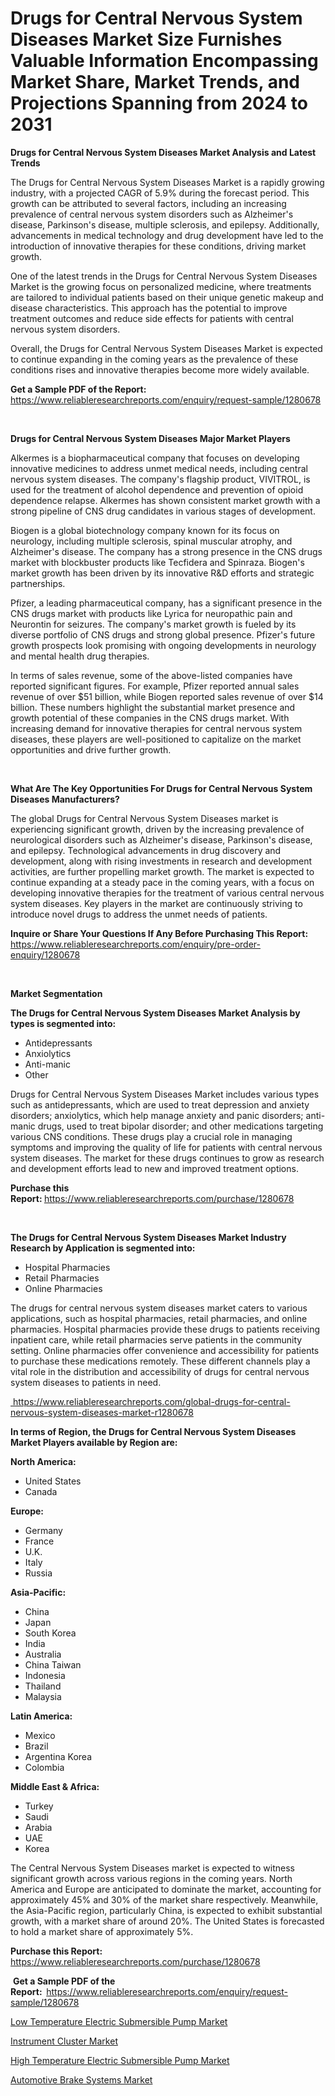 <p><h1>Drugs for Central Nervous System Diseases Market Size Furnishes Valuable Information Encompassing Market Share, Market Trends, and Projections Spanning from 2024 to 2031</h1></p><p><strong>Drugs for Central Nervous System Diseases Market Analysis and Latest Trends</strong></p>
<p><p>The Drugs for Central Nervous System Diseases Market is a rapidly growing industry, with a projected CAGR of 5.9% during the forecast period. This growth can be attributed to several factors, including an increasing prevalence of central nervous system disorders such as Alzheimer's disease, Parkinson's disease, multiple sclerosis, and epilepsy. Additionally, advancements in medical technology and drug development have led to the introduction of innovative therapies for these conditions, driving market growth.</p><p>One of the latest trends in the Drugs for Central Nervous System Diseases Market is the growing focus on personalized medicine, where treatments are tailored to individual patients based on their unique genetic makeup and disease characteristics. This approach has the potential to improve treatment outcomes and reduce side effects for patients with central nervous system disorders.</p><p>Overall, the Drugs for Central Nervous System Diseases Market is expected to continue expanding in the coming years as the prevalence of these conditions rises and innovative therapies become more widely available.</p></p>
<p><strong>Get a Sample PDF of the Report:&nbsp;</strong> <a href="https://www.reliableresearchreports.com/enquiry/request-sample/1280678">https://www.reliableresearchreports.com/enquiry/request-sample/1280678</a></p>
<p>&nbsp;</p>
<p><strong>Drugs for Central Nervous System Diseases Major Market Players</strong></p>
<p><p>Alkermes is a biopharmaceutical company that focuses on developing innovative medicines to address unmet medical needs, including central nervous system diseases. The company's flagship product, VIVITROL, is used for the treatment of alcohol dependence and prevention of opioid dependence relapse. Alkermes has shown consistent market growth with a strong pipeline of CNS drug candidates in various stages of development.</p><p>Biogen is a global biotechnology company known for its focus on neurology, including multiple sclerosis, spinal muscular atrophy, and Alzheimer's disease. The company has a strong presence in the CNS drugs market with blockbuster products like Tecfidera and Spinraza. Biogen's market growth has been driven by its innovative R&D efforts and strategic partnerships.</p><p>Pfizer, a leading pharmaceutical company, has a significant presence in the CNS drugs market with products like Lyrica for neuropathic pain and Neurontin for seizures. The company's market growth is fueled by its diverse portfolio of CNS drugs and strong global presence. Pfizer's future growth prospects look promising with ongoing developments in neurology and mental health drug therapies.</p><p>In terms of sales revenue, some of the above-listed companies have reported significant figures. For example, Pfizer reported annual sales revenue of over $51 billion, while Biogen reported sales revenue of over $14 billion. These numbers highlight the substantial market presence and growth potential of these companies in the CNS drugs market. With increasing demand for innovative therapies for central nervous system diseases, these players are well-positioned to capitalize on the market opportunities and drive further growth.</p></p>
<p>&nbsp;</p>
<p><strong>What Are The Key Opportunities For Drugs for Central Nervous System Diseases Manufacturers?</strong></p>
<p><p>The global Drugs for Central Nervous System Diseases market is experiencing significant growth, driven by the increasing prevalence of neurological disorders such as Alzheimer's disease, Parkinson's disease, and epilepsy. Technological advancements in drug discovery and development, along with rising investments in research and development activities, are further propelling market growth. The market is expected to continue expanding at a steady pace in the coming years, with a focus on developing innovative therapies for the treatment of various central nervous system diseases. Key players in the market are continuously striving to introduce novel drugs to address the unmet needs of patients.</p></p>
<p><strong>Inquire or Share Your Questions If Any Before Purchasing This Report:</strong> <a href="https://www.reliableresearchreports.com/enquiry/pre-order-enquiry/1280678">https://www.reliableresearchreports.com/enquiry/pre-order-enquiry/1280678</a></p>
<p>&nbsp;</p>
<p><strong>Market Segmentation</strong></p>
<p><strong>The Drugs for Central Nervous System Diseases Market Analysis by types is segmented into:</strong></p>
<p><ul><li>Antidepressants</li><li>Anxiolytics</li><li>Anti-manic</li><li>Other</li></ul></p>
<p><p>Drugs for Central Nervous System Diseases Market includes various types such as antidepressants, which are used to treat depression and anxiety disorders; anxiolytics, which help manage anxiety and panic disorders; anti-manic drugs, used to treat bipolar disorder; and other medications targeting various CNS conditions. These drugs play a crucial role in managing symptoms and improving the quality of life for patients with central nervous system diseases. The market for these drugs continues to grow as research and development efforts lead to new and improved treatment options.</p></p>
<p><strong>Purchase this Report:&nbsp;</strong><a href="https://www.reliableresearchreports.com/purchase/1280678">https://www.reliableresearchreports.com/purchase/1280678</a></p>
<p>&nbsp;</p>
<p><strong>The Drugs for Central Nervous System Diseases Market Industry Research by Application is segmented into:</strong></p>
<p><ul><li>Hospital Pharmacies</li><li>Retail Pharmacies</li><li>Online Pharmacies</li></ul></p>
<p><p>The drugs for central nervous system diseases market caters to various applications, such as hospital pharmacies, retail pharmacies, and online pharmacies. Hospital pharmacies provide these drugs to patients receiving inpatient care, while retail pharmacies serve patients in the community setting. Online pharmacies offer convenience and accessibility for patients to purchase these medications remotely. These different channels play a vital role in the distribution and accessibility of drugs for central nervous system diseases to patients in need.</p></p>
<p><a href="https://www.reliableresearchreports.com/global-drugs-for-central-nervous-system-diseases-market-r1280678">&nbsp;https://www.reliableresearchreports.com/global-drugs-for-central-nervous-system-diseases-market-r1280678</a></p>
<p><strong>In terms of Region, the Drugs for Central Nervous System Diseases Market Players available by Region are:</strong></p>
<p>
    <p> <strong> North America: </strong>
        <ul>
            <li>United States</li>
            <li>Canada</li>
        </ul>
        </p> 
    <p> <strong> Europe: </strong>
        <ul>
            <li>Germany</li>
            <li>France</li>
            <li>U.K.</li>
            <li>Italy</li>
            <li>Russia</li>
        </ul>
        </p> 
    <p> <strong> Asia-Pacific: </strong>
        <ul>
            <li>China</li>
            <li>Japan</li>
            <li>South Korea</li>
            <li>India</li>
            <li>Australia</li>
            <li>China Taiwan</li>
            <li>Indonesia</li>
            <li>Thailand</li>
            <li>Malaysia</li>
        </ul>
        </p> 
    <p> <strong> Latin America: </strong>
        <ul>
            <li>Mexico</li>
            <li>Brazil</li>
            <li>Argentina Korea</li>
            <li>Colombia</li>
        </ul>
        </p> 
    <p> <strong> Middle East & Africa: </strong>
        <ul>
            <li>Turkey</li>
            <li>Saudi</li>
            <li>Arabia</li>
            <li>UAE</li>
            <li>Korea</li>
        </ul>
    </p>
    </p>
<p><p>The Central Nervous System Diseases market is expected to witness significant growth across various regions in the coming years. North America and Europe are anticipated to dominate the market, accounting for approximately 45% and 30% of the market share respectively. Meanwhile, the Asia-Pacific region, particularly China, is expected to exhibit substantial growth, with a market share of around 20%. The United States is forecasted to hold a market share of approximately 5%.</p></p>
<p><strong>Purchase this Report: </strong><a href="https://www.reliableresearchreports.com/purchase/1280678">https://www.reliableresearchreports.com/purchase/1280678</a></p>
<p>&nbsp;<strong>Get a Sample PDF of the Report:&nbsp;&nbsp;</strong><a href="https://www.reliableresearchreports.com/enquiry/request-sample/1280678">https://www.reliableresearchreports.com/enquiry/request-sample/1280678</a></p>
<p><strong></strong></p>
<p><p><a href="https://github.com/EveKerluke2023/Market-Research-Report-List-2/blob/main/low-temperature-electric-submersible-pump-market.md">Low Temperature Electric Submersible Pump Market</a></p><p><a href="https://www.linkedin.com/pulse/instrument-cluster-market-global-regional-analysis-bx7xc">Instrument Cluster Market</a></p><p><a href="https://github.com/msbsaifansami/Market-Research-Report-List-1/blob/main/high-temperature-electric-submersible-pump-market.md">High Temperature Electric Submersible Pump Market</a></p><p><a href="https://www.linkedin.com/pulse/automotive-brake-systems-market-global-share-ranking-3iqhc">Automotive Brake Systems Market</a></p></p>